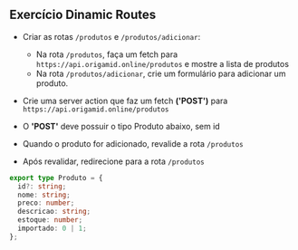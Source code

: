 ## Exercício Dinamic Routes

- Criar as rotas `/produtos` e `/produtos/adicionar`:
  - Na rota `/produtos`, faça um fetch para `https://api.origamid.online/produtos` e mostre a lista de produtos
  - Na rota `/produtos/adicionar`, crie um formulário para adicionar um produto.

- Crie uma server action que faz um fetch **('POST')** para `https://api.origamid.online/produtos`
- O **'POST'** deve possuir o tipo Produto abaixo, sem id
- Quando o produto for adicionado, revalide a rota `/produtos`
- Após revalidar, redirecione para a rota `/produtos`


```typescript
export type Produto = {
  id?: string;
  nome: string;
  preco: number;
  descricao: string;
  estoque: number;
  importado: 0 | 1;
};
```

